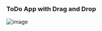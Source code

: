### ToDo App with Drag and Drop
![image](https://github.com/martwy/tododnd/assets/59863769/582e443e-9be0-4ebb-8fe0-1c0b2c85df93)
